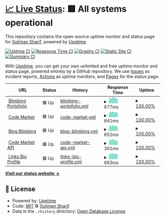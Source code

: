 # [📈 Live Status](https://bacteriadb.com): <!--live status--> **🟩 All systems operational**

This repository contains the open-source uptime monitor and status page for [Suliman Sharif](https://www.sulstice.dev/), powered by [Upptime](https://github.com/upptime/upptime).

[![Uptime CI](https://github.com/Sulstice/Uptime-Bacteria/workflows/Uptime%20CI/badge.svg)](https://github.com/Sulstice/Uptime-Bacteria/actions?query=workflow%3A%22Uptime+CI%22)
[![Response Time CI](https://github.com/Sulstice/Uptime-Bacteria/workflows/Response%20Time%20CI/badge.svg)](https://github.com/Sulstice/Uptime-Bacteria/actions?query=workflow%3A%22Response+Time+CI%22)
[![Graphs CI](https://github.com/Sulstice/Uptime-Bacteria/workflows/Graphs%20CI/badge.svg)](https://github.com/Sulstice/Uptime-Bacteria/actions?query=workflow%3A%22Graphs+CI%22)
[![Static Site CI](https://github.com/Sulstice/Uptime-Bacteria/workflows/Static%20Site%20CI/badge.svg)](https://github.com/Sulstice/Uptime-Bacteria/actions?query=workflow%3A%22Static+Site+CI%22)
[![Summary CI](https://github.com/Sulstice/Uptime-Bacteria/workflows/Summary%20CI/badge.svg)](https://github.com/Sulstice/Uptime-Bacteria/actions?query=workflow%3A%22Summary+CI%22)

With [Upptime](https://upptime.js.org), you can get your own unlimited and free uptime monitor and status page, powered entirely by a GitHub repository. We use [Issues](https://github.com/Sulstice/Uptime-Bacteria/issues) as incident reports, [Actions](https://github.com/Sulstice/Uptime-Bacteria/actions) as uptime monitors, and [Pages](https://bacteriadb.com) for the status page.

<!--start: status pages-->
<!-- This summary is generated by Upptime (https://github.com/upptime/upptime) -->
<!-- Do not edit this manually, your changes will be overwritten -->
<!-- prettier-ignore -->
| URL | Status | History | Response Time | Uptime |
| --- | ------ | ------- | ------------- | ------ |
| <img alt="" src="https://icons.duckduckgo.com/ip3/blimbing.xyz.ico" height="13"> [Blimbing Portofolio](https://blimbing.xyz) | 🟩 Up | [blimbing-portofolio.yml](https://github.com/FahmiBahtiar/status-server/commits/HEAD/history/blimbing-portofolio.yml) | <details><summary><img alt="Response time graph" src="./graphs/blimbing-portofolio/response-time-week.png" height="20"> 677ms</summary><br><a href="https://status.blimbing.xyz/history/blimbing-portofolio"><img alt="Response time 638" src="https://img.shields.io/endpoint?url=https%3A%2F%2Fraw.githubusercontent.com%2FFahmiBahtiar%2Fstatus-server%2FHEAD%2Fapi%2Fblimbing-portofolio%2Fresponse-time.json"></a><br><a href="https://status.blimbing.xyz/history/blimbing-portofolio"><img alt="24-hour response time 762" src="https://img.shields.io/endpoint?url=https%3A%2F%2Fraw.githubusercontent.com%2FFahmiBahtiar%2Fstatus-server%2FHEAD%2Fapi%2Fblimbing-portofolio%2Fresponse-time-day.json"></a><br><a href="https://status.blimbing.xyz/history/blimbing-portofolio"><img alt="7-day response time 677" src="https://img.shields.io/endpoint?url=https%3A%2F%2Fraw.githubusercontent.com%2FFahmiBahtiar%2Fstatus-server%2FHEAD%2Fapi%2Fblimbing-portofolio%2Fresponse-time-week.json"></a><br><a href="https://status.blimbing.xyz/history/blimbing-portofolio"><img alt="30-day response time 1228" src="https://img.shields.io/endpoint?url=https%3A%2F%2Fraw.githubusercontent.com%2FFahmiBahtiar%2Fstatus-server%2FHEAD%2Fapi%2Fblimbing-portofolio%2Fresponse-time-month.json"></a><br><a href="https://status.blimbing.xyz/history/blimbing-portofolio"><img alt="1-year response time 638" src="https://img.shields.io/endpoint?url=https%3A%2F%2Fraw.githubusercontent.com%2FFahmiBahtiar%2Fstatus-server%2FHEAD%2Fapi%2Fblimbing-portofolio%2Fresponse-time-year.json"></a></details> | <details><summary><a href="https://status.blimbing.xyz/history/blimbing-portofolio">100.00%</a></summary><a href="https://status.blimbing.xyz/history/blimbing-portofolio"><img alt="All-time uptime 53.16%" src="https://img.shields.io/endpoint?url=https%3A%2F%2Fraw.githubusercontent.com%2FFahmiBahtiar%2Fstatus-server%2FHEAD%2Fapi%2Fblimbing-portofolio%2Fuptime.json"></a><br><a href="https://status.blimbing.xyz/history/blimbing-portofolio"><img alt="24-hour uptime 100.00%" src="https://img.shields.io/endpoint?url=https%3A%2F%2Fraw.githubusercontent.com%2FFahmiBahtiar%2Fstatus-server%2FHEAD%2Fapi%2Fblimbing-portofolio%2Fuptime-day.json"></a><br><a href="https://status.blimbing.xyz/history/blimbing-portofolio"><img alt="7-day uptime 100.00%" src="https://img.shields.io/endpoint?url=https%3A%2F%2Fraw.githubusercontent.com%2FFahmiBahtiar%2Fstatus-server%2FHEAD%2Fapi%2Fblimbing-portofolio%2Fuptime-week.json"></a><br><a href="https://status.blimbing.xyz/history/blimbing-portofolio"><img alt="30-day uptime 97.94%" src="https://img.shields.io/endpoint?url=https%3A%2F%2Fraw.githubusercontent.com%2FFahmiBahtiar%2Fstatus-server%2FHEAD%2Fapi%2Fblimbing-portofolio%2Fuptime-month.json"></a><br><a href="https://status.blimbing.xyz/history/blimbing-portofolio"><img alt="1-year uptime 53.16%" src="https://img.shields.io/endpoint?url=https%3A%2F%2Fraw.githubusercontent.com%2FFahmiBahtiar%2Fstatus-server%2FHEAD%2Fapi%2Fblimbing-portofolio%2Fuptime-year.json"></a></details>
| <img alt="" src="https://icons.duckduckgo.com/ip3/codemarket.blimbing.xyz.ico" height="13"> [Code Market](https://codemarket.blimbing.xyz) | 🟩 Up | [code-market.yml](https://github.com/FahmiBahtiar/status-server/commits/HEAD/history/code-market.yml) | <details><summary><img alt="Response time graph" src="./graphs/code-market/response-time-week.png" height="20"> 641ms</summary><br><a href="https://status.blimbing.xyz/history/code-market"><img alt="Response time 1461" src="https://img.shields.io/endpoint?url=https%3A%2F%2Fraw.githubusercontent.com%2FFahmiBahtiar%2Fstatus-server%2FHEAD%2Fapi%2Fcode-market%2Fresponse-time.json"></a><br><a href="https://status.blimbing.xyz/history/code-market"><img alt="24-hour response time 717" src="https://img.shields.io/endpoint?url=https%3A%2F%2Fraw.githubusercontent.com%2FFahmiBahtiar%2Fstatus-server%2FHEAD%2Fapi%2Fcode-market%2Fresponse-time-day.json"></a><br><a href="https://status.blimbing.xyz/history/code-market"><img alt="7-day response time 641" src="https://img.shields.io/endpoint?url=https%3A%2F%2Fraw.githubusercontent.com%2FFahmiBahtiar%2Fstatus-server%2FHEAD%2Fapi%2Fcode-market%2Fresponse-time-week.json"></a><br><a href="https://status.blimbing.xyz/history/code-market"><img alt="30-day response time 1342" src="https://img.shields.io/endpoint?url=https%3A%2F%2Fraw.githubusercontent.com%2FFahmiBahtiar%2Fstatus-server%2FHEAD%2Fapi%2Fcode-market%2Fresponse-time-month.json"></a><br><a href="https://status.blimbing.xyz/history/code-market"><img alt="1-year response time 1461" src="https://img.shields.io/endpoint?url=https%3A%2F%2Fraw.githubusercontent.com%2FFahmiBahtiar%2Fstatus-server%2FHEAD%2Fapi%2Fcode-market%2Fresponse-time-year.json"></a></details> | <details><summary><a href="https://status.blimbing.xyz/history/code-market">100.00%</a></summary><a href="https://status.blimbing.xyz/history/code-market"><img alt="All-time uptime 53.20%" src="https://img.shields.io/endpoint?url=https%3A%2F%2Fraw.githubusercontent.com%2FFahmiBahtiar%2Fstatus-server%2FHEAD%2Fapi%2Fcode-market%2Fuptime.json"></a><br><a href="https://status.blimbing.xyz/history/code-market"><img alt="24-hour uptime 100.00%" src="https://img.shields.io/endpoint?url=https%3A%2F%2Fraw.githubusercontent.com%2FFahmiBahtiar%2Fstatus-server%2FHEAD%2Fapi%2Fcode-market%2Fuptime-day.json"></a><br><a href="https://status.blimbing.xyz/history/code-market"><img alt="7-day uptime 100.00%" src="https://img.shields.io/endpoint?url=https%3A%2F%2Fraw.githubusercontent.com%2FFahmiBahtiar%2Fstatus-server%2FHEAD%2Fapi%2Fcode-market%2Fuptime-week.json"></a><br><a href="https://status.blimbing.xyz/history/code-market"><img alt="30-day uptime 98.26%" src="https://img.shields.io/endpoint?url=https%3A%2F%2Fraw.githubusercontent.com%2FFahmiBahtiar%2Fstatus-server%2FHEAD%2Fapi%2Fcode-market%2Fuptime-month.json"></a><br><a href="https://status.blimbing.xyz/history/code-market"><img alt="1-year uptime 53.20%" src="https://img.shields.io/endpoint?url=https%3A%2F%2Fraw.githubusercontent.com%2FFahmiBahtiar%2Fstatus-server%2FHEAD%2Fapi%2Fcode-market%2Fuptime-year.json"></a></details>
| <img alt="" src="https://icons.duckduckgo.com/ip3/blog.blimbing.xyz.ico" height="13"> [Blog Blimbing](https://blog.blimbing.xyz) | 🟩 Up | [blog-blimbing.yml](https://github.com/FahmiBahtiar/status-server/commits/HEAD/history/blog-blimbing.yml) | <details><summary><img alt="Response time graph" src="./graphs/blog-blimbing/response-time-week.png" height="20"> 652ms</summary><br><a href="https://status.blimbing.xyz/history/blog-blimbing"><img alt="Response time 532" src="https://img.shields.io/endpoint?url=https%3A%2F%2Fraw.githubusercontent.com%2FFahmiBahtiar%2Fstatus-server%2FHEAD%2Fapi%2Fblog-blimbing%2Fresponse-time.json"></a><br><a href="https://status.blimbing.xyz/history/blog-blimbing"><img alt="24-hour response time 776" src="https://img.shields.io/endpoint?url=https%3A%2F%2Fraw.githubusercontent.com%2FFahmiBahtiar%2Fstatus-server%2FHEAD%2Fapi%2Fblog-blimbing%2Fresponse-time-day.json"></a><br><a href="https://status.blimbing.xyz/history/blog-blimbing"><img alt="7-day response time 652" src="https://img.shields.io/endpoint?url=https%3A%2F%2Fraw.githubusercontent.com%2FFahmiBahtiar%2Fstatus-server%2FHEAD%2Fapi%2Fblog-blimbing%2Fresponse-time-week.json"></a><br><a href="https://status.blimbing.xyz/history/blog-blimbing"><img alt="30-day response time 879" src="https://img.shields.io/endpoint?url=https%3A%2F%2Fraw.githubusercontent.com%2FFahmiBahtiar%2Fstatus-server%2FHEAD%2Fapi%2Fblog-blimbing%2Fresponse-time-month.json"></a><br><a href="https://status.blimbing.xyz/history/blog-blimbing"><img alt="1-year response time 532" src="https://img.shields.io/endpoint?url=https%3A%2F%2Fraw.githubusercontent.com%2FFahmiBahtiar%2Fstatus-server%2FHEAD%2Fapi%2Fblog-blimbing%2Fresponse-time-year.json"></a></details> | <details><summary><a href="https://status.blimbing.xyz/history/blog-blimbing">100.00%</a></summary><a href="https://status.blimbing.xyz/history/blog-blimbing"><img alt="All-time uptime 53.20%" src="https://img.shields.io/endpoint?url=https%3A%2F%2Fraw.githubusercontent.com%2FFahmiBahtiar%2Fstatus-server%2FHEAD%2Fapi%2Fblog-blimbing%2Fuptime.json"></a><br><a href="https://status.blimbing.xyz/history/blog-blimbing"><img alt="24-hour uptime 100.00%" src="https://img.shields.io/endpoint?url=https%3A%2F%2Fraw.githubusercontent.com%2FFahmiBahtiar%2Fstatus-server%2FHEAD%2Fapi%2Fblog-blimbing%2Fuptime-day.json"></a><br><a href="https://status.blimbing.xyz/history/blog-blimbing"><img alt="7-day uptime 100.00%" src="https://img.shields.io/endpoint?url=https%3A%2F%2Fraw.githubusercontent.com%2FFahmiBahtiar%2Fstatus-server%2FHEAD%2Fapi%2Fblog-blimbing%2Fuptime-week.json"></a><br><a href="https://status.blimbing.xyz/history/blog-blimbing"><img alt="30-day uptime 98.29%" src="https://img.shields.io/endpoint?url=https%3A%2F%2Fraw.githubusercontent.com%2FFahmiBahtiar%2Fstatus-server%2FHEAD%2Fapi%2Fblog-blimbing%2Fuptime-month.json"></a><br><a href="https://status.blimbing.xyz/history/blog-blimbing"><img alt="1-year uptime 53.20%" src="https://img.shields.io/endpoint?url=https%3A%2F%2Fraw.githubusercontent.com%2FFahmiBahtiar%2Fstatus-server%2FHEAD%2Fapi%2Fblog-blimbing%2Fuptime-year.json"></a></details>
| <img alt="" src="https://icons.duckduckgo.com/ip3/codemarket.blimbing.xyz.ico" height="13"> [Code Market API](https://codemarket.blimbing.xyz/api/v1/products) | 🟩 Up | [code-market-api.yml](https://github.com/FahmiBahtiar/status-server/commits/HEAD/history/code-market-api.yml) | <details><summary><img alt="Response time graph" src="./graphs/code-market-api/response-time-week.png" height="20"> 301ms</summary><br><a href="https://status.blimbing.xyz/history/code-market-api"><img alt="Response time 3818" src="https://img.shields.io/endpoint?url=https%3A%2F%2Fraw.githubusercontent.com%2FFahmiBahtiar%2Fstatus-server%2FHEAD%2Fapi%2Fcode-market-api%2Fresponse-time.json"></a><br><a href="https://status.blimbing.xyz/history/code-market-api"><img alt="24-hour response time 347" src="https://img.shields.io/endpoint?url=https%3A%2F%2Fraw.githubusercontent.com%2FFahmiBahtiar%2Fstatus-server%2FHEAD%2Fapi%2Fcode-market-api%2Fresponse-time-day.json"></a><br><a href="https://status.blimbing.xyz/history/code-market-api"><img alt="7-day response time 301" src="https://img.shields.io/endpoint?url=https%3A%2F%2Fraw.githubusercontent.com%2FFahmiBahtiar%2Fstatus-server%2FHEAD%2Fapi%2Fcode-market-api%2Fresponse-time-week.json"></a><br><a href="https://status.blimbing.xyz/history/code-market-api"><img alt="30-day response time 253" src="https://img.shields.io/endpoint?url=https%3A%2F%2Fraw.githubusercontent.com%2FFahmiBahtiar%2Fstatus-server%2FHEAD%2Fapi%2Fcode-market-api%2Fresponse-time-month.json"></a><br><a href="https://status.blimbing.xyz/history/code-market-api"><img alt="1-year response time 3818" src="https://img.shields.io/endpoint?url=https%3A%2F%2Fraw.githubusercontent.com%2FFahmiBahtiar%2Fstatus-server%2FHEAD%2Fapi%2Fcode-market-api%2Fresponse-time-year.json"></a></details> | <details><summary><a href="https://status.blimbing.xyz/history/code-market-api">100.00%</a></summary><a href="https://status.blimbing.xyz/history/code-market-api"><img alt="All-time uptime 50.53%" src="https://img.shields.io/endpoint?url=https%3A%2F%2Fraw.githubusercontent.com%2FFahmiBahtiar%2Fstatus-server%2FHEAD%2Fapi%2Fcode-market-api%2Fuptime.json"></a><br><a href="https://status.blimbing.xyz/history/code-market-api"><img alt="24-hour uptime 100.00%" src="https://img.shields.io/endpoint?url=https%3A%2F%2Fraw.githubusercontent.com%2FFahmiBahtiar%2Fstatus-server%2FHEAD%2Fapi%2Fcode-market-api%2Fuptime-day.json"></a><br><a href="https://status.blimbing.xyz/history/code-market-api"><img alt="7-day uptime 100.00%" src="https://img.shields.io/endpoint?url=https%3A%2F%2Fraw.githubusercontent.com%2FFahmiBahtiar%2Fstatus-server%2FHEAD%2Fapi%2Fcode-market-api%2Fuptime-week.json"></a><br><a href="https://status.blimbing.xyz/history/code-market-api"><img alt="30-day uptime 83.10%" src="https://img.shields.io/endpoint?url=https%3A%2F%2Fraw.githubusercontent.com%2FFahmiBahtiar%2Fstatus-server%2FHEAD%2Fapi%2Fcode-market-api%2Fuptime-month.json"></a><br><a href="https://status.blimbing.xyz/history/code-market-api"><img alt="1-year uptime 50.53%" src="https://img.shields.io/endpoint?url=https%3A%2F%2Fraw.githubusercontent.com%2FFahmiBahtiar%2Fstatus-server%2FHEAD%2Fapi%2Fcode-market-api%2Fuptime-year.json"></a></details>
| <img alt="" src="https://icons.duckduckgo.com/ip3/me.blimbing.xyz.ico" height="13"> [Links Bio Profile](https://me.blimbing.xyz) | 🟩 Up | [links-bio-profile.yml](https://github.com/FahmiBahtiar/status-server/commits/HEAD/history/links-bio-profile.yml) | <details><summary><img alt="Response time graph" src="./graphs/links-bio-profile/response-time-week.png" height="20"> 663ms</summary><br><a href="https://status.blimbing.xyz/history/links-bio-profile"><img alt="Response time 480" src="https://img.shields.io/endpoint?url=https%3A%2F%2Fraw.githubusercontent.com%2FFahmiBahtiar%2Fstatus-server%2FHEAD%2Fapi%2Flinks-bio-profile%2Fresponse-time.json"></a><br><a href="https://status.blimbing.xyz/history/links-bio-profile"><img alt="24-hour response time 772" src="https://img.shields.io/endpoint?url=https%3A%2F%2Fraw.githubusercontent.com%2FFahmiBahtiar%2Fstatus-server%2FHEAD%2Fapi%2Flinks-bio-profile%2Fresponse-time-day.json"></a><br><a href="https://status.blimbing.xyz/history/links-bio-profile"><img alt="7-day response time 663" src="https://img.shields.io/endpoint?url=https%3A%2F%2Fraw.githubusercontent.com%2FFahmiBahtiar%2Fstatus-server%2FHEAD%2Fapi%2Flinks-bio-profile%2Fresponse-time-week.json"></a><br><a href="https://status.blimbing.xyz/history/links-bio-profile"><img alt="30-day response time 895" src="https://img.shields.io/endpoint?url=https%3A%2F%2Fraw.githubusercontent.com%2FFahmiBahtiar%2Fstatus-server%2FHEAD%2Fapi%2Flinks-bio-profile%2Fresponse-time-month.json"></a><br><a href="https://status.blimbing.xyz/history/links-bio-profile"><img alt="1-year response time 480" src="https://img.shields.io/endpoint?url=https%3A%2F%2Fraw.githubusercontent.com%2FFahmiBahtiar%2Fstatus-server%2FHEAD%2Fapi%2Flinks-bio-profile%2Fresponse-time-year.json"></a></details> | <details><summary><a href="https://status.blimbing.xyz/history/links-bio-profile">100.00%</a></summary><a href="https://status.blimbing.xyz/history/links-bio-profile"><img alt="All-time uptime 53.23%" src="https://img.shields.io/endpoint?url=https%3A%2F%2Fraw.githubusercontent.com%2FFahmiBahtiar%2Fstatus-server%2FHEAD%2Fapi%2Flinks-bio-profile%2Fuptime.json"></a><br><a href="https://status.blimbing.xyz/history/links-bio-profile"><img alt="24-hour uptime 100.00%" src="https://img.shields.io/endpoint?url=https%3A%2F%2Fraw.githubusercontent.com%2FFahmiBahtiar%2Fstatus-server%2FHEAD%2Fapi%2Flinks-bio-profile%2Fuptime-day.json"></a><br><a href="https://status.blimbing.xyz/history/links-bio-profile"><img alt="7-day uptime 100.00%" src="https://img.shields.io/endpoint?url=https%3A%2F%2Fraw.githubusercontent.com%2FFahmiBahtiar%2Fstatus-server%2FHEAD%2Fapi%2Flinks-bio-profile%2Fuptime-week.json"></a><br><a href="https://status.blimbing.xyz/history/links-bio-profile"><img alt="30-day uptime 98.36%" src="https://img.shields.io/endpoint?url=https%3A%2F%2Fraw.githubusercontent.com%2FFahmiBahtiar%2Fstatus-server%2FHEAD%2Fapi%2Flinks-bio-profile%2Fuptime-month.json"></a><br><a href="https://status.blimbing.xyz/history/links-bio-profile"><img alt="1-year uptime 53.23%" src="https://img.shields.io/endpoint?url=https%3A%2F%2Fraw.githubusercontent.com%2FFahmiBahtiar%2Fstatus-server%2FHEAD%2Fapi%2Flinks-bio-profile%2Fuptime-year.json"></a></details>

<!--end: status pages-->

[**Visit our status website →**](https://bacteriadb.com)

## 📄 License

- Powered by: [Upptime](https://github.com/upptime/upptime)
- Code: [MIT](./LICENSE) © [Suliman Sharif](https://www.sulstice.dev/)
- Data in the `./history` directory: [Open Database License](https://opendatacommons.org/licenses/odbl/1-0/)
